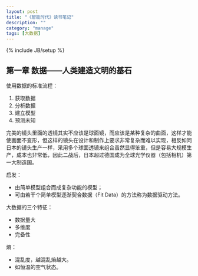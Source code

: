 ```yaml
---
layout: post
title: "《智能时代》读书笔记"
description: ""
category: "manage"
tags: [大数据]
---
```

{% include JB/setup %}

## 第一章 数据——人类建造文明的基石

使用数据的标准流程：
1. 获取数据
1. 分析数据
1. 建立模型
1. 预测未知

完美的镜头里面的透镜其实不应该是球面镜，而应该是某种复杂的曲面，这样才能使画面不变形，但这样的镜头在设计和制作上要求非常复杂而难以实现，相反如同日本的镜头生产一样，采用多个球面透镜来组合虽然显得笨重，但是容易大规模生产，成本也非常低，因此二战后，日本超过德国成为全球光学仪器（包括相机）第一大制造国。

启发：
- 由简单模型组合而成复杂功能的模型；
- 可由若干个简单模型逐渐契合数据（Fit Data）的方法称为数据驱动方法。

大数据的三个特征：
- 数据量大
- 多维度
- 完备性

熵：
- 混乱度，越混乱熵越大。
- 如恒温的空气状态。
